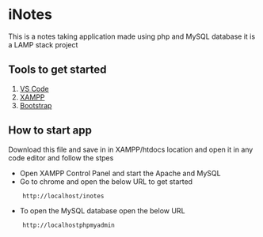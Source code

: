 
# iNotes

This is a notes taking application made using php and MySQL database it is a LAMP stack project


## Tools to get started
   
1. [VS Code](https://code.visualstudio.com/)  
1. [XAMPP](https://www.apachefriends.org/)  
1. [Bootstrap](https://getbootstrap.com/)  


## How to start app

Download this file and save in in XAMPP/htdocs location and open it in any code editor and follow the stpes
* Open XAMPP Control Panel and start the Apache and MySQL
* Go to chrome and open the below URL to get started  

```http
    http://localhost/inotes
```

* To open the MySQL database open the below URL

```http
    http://localhostphpmyadmin
```
